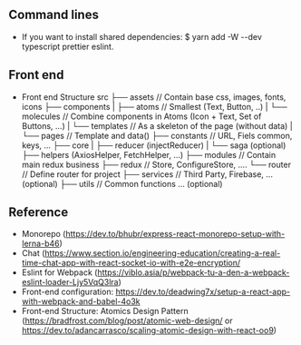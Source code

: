 ## Command lines
* If you want to install shared dependencies: $ yarn add -W --dev typescript prettier eslint.

## Front end
* Front end Structure
src
├── assets // Contain base css, images, fonts, icons
├── components
| ├── atoms // Smallest (Text, Button, ..)
| └── molecules // Combine components in Atoms (Icon +  Text, Set of Buttons, ...)
| └── templates // As a skeleton of the page (without data)
| └── pages // Template and data()
├── constants // URL, Fiels common, keys, ...
├── core
| ├── reducer (injectReducer)
| └── saga (optional)
├── helpers (AxiosHelper, FetchHelper, ...)
├── modules // Contain main redux business
├── redux //  Store, ConfigureStore, ....
└── router // Define router for project
├── services // Third Party, Firebase, ... (optional)
├── utils // Common functions ... (optional)

## Reference
* Monorepo (https://dev.to/bhubr/express-react-monorepo-setup-with-lerna-b46)
* Chat (https://www.section.io/engineering-education/creating-a-real-time-chat-app-with-react-socket-io-with-e2e-encryption/
* Eslint for Webpack (https://viblo.asia/p/webpack-tu-a-den-a-webpack-eslint-loader-Ljy5VqQ3lra)
* Front-end configuration: https://dev.to/deadwing7x/setup-a-react-app-with-webpack-and-babel-4o3k
* Front-end Structure: Atomics Design Pattern (https://bradfrost.com/blog/post/atomic-web-design/ or https://dev.to/adancarrasco/scaling-atomic-design-with-react-oo9)
